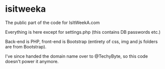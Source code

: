 isitweeka
=========

The public part of the code for IsItWeekA.com

Everything is here except for settings.php (this contains DB passwords etc.)

Back-end is PHP, front-end is Bootstrap (entirety of css, img and js folders are from Bootstrap).

I've since handed the domain name over to @TechyByte, so this code doesn't power it anymore.



